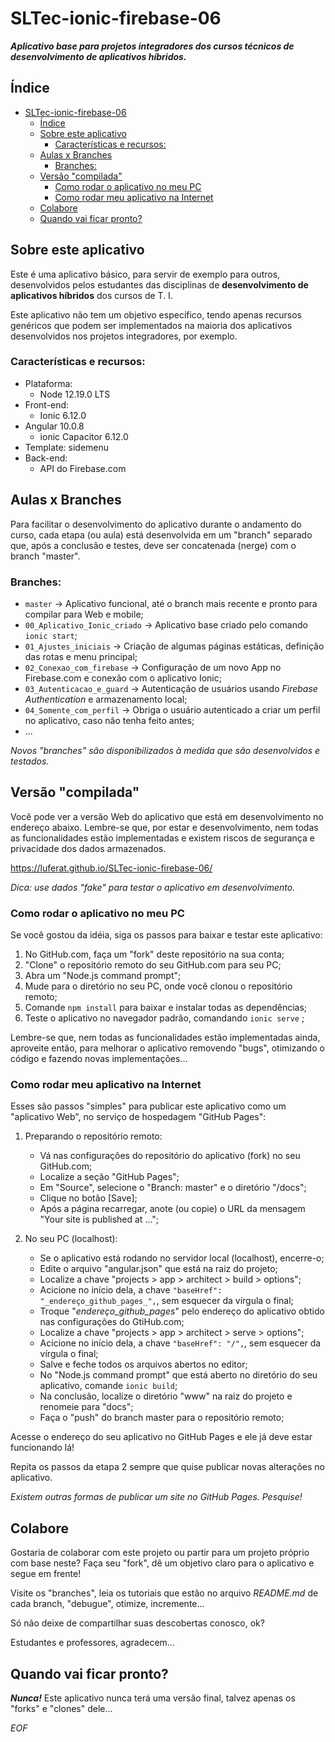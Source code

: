 # SLTec-ionic-firebase-06

__*Aplicativo base para projetos integradores dos cursos técnicos de desenvolvimento de aplicativos híbridos.*__

## Índice

* [SLTec-ionic-firebase-06](#sltec-ionic-firebase-06)
  + [Índice](#índice)
  + [Sobre este aplicativo](#sobre-este-aplicativo)
    - [Características e recursos:](#características-e-recursos)
  + [Aulas x Branches](#aulas-x-branches)
    - [Branches:](#branches)
  + [Versão "compilada"](#versão-compilada)
    - [Como rodar o aplicativo no meu PC](#como-rodar-o-aplicativo-no-meu-pc)
    - [Como rodar meu aplicativo na Internet](#como-rodar-meu-aplicativo-na-internet)
  + [Colabore](#colabore)
  + [Quando vai ficar pronto?](#quando-vai-ficar-pronto)

## Sobre este aplicativo

Este é uma aplicativo básico, para servir de exemplo para outros, desenvolvidos pelos estudantes das disciplinas de **desenvolvimento de aplicativos híbridos** dos cursos de T. I.

Este aplicativo não tem um objetivo específico, tendo apenas recursos genéricos que podem ser implementados na maioria dos aplicativos desenvolvidos nos projetos integradores, por exemplo.

### Características e recursos:

* Plataforma:
  + Node 12.19.0 LTS
* Front-end:
  + Ionic 6.12.0
* Angular 10.0.8
  + ionic Capacitor 6.12.0
* Template: sidemenu
* Back-end:
  + API do Firebase.com

## Aulas x Branches

Para facilitar o desenvolvimento do aplicativo durante o andamento do curso, cada etapa (ou aula) está desenvolvida em um "branch" separado que, após a conclusão e testes, deve ser concatenada (nerge) com o branch "master".

### Branches:

*  `master`  &rarr; Aplicativo funcional, até o branch mais recente e pronto para compilar para Web e mobile; 
*  `00_Aplicativo_Ionic_criado`  &rarr; Aplicativo base criado pelo comando `ionic start`; 
*  `01_Ajustes_iniciais`  &rarr; Criação de algumas páginas estáticas, definição das rotas e menu principal; 
*  `02_Conexao_com_firebase`  &rarr; Configuração de um novo App no Firebase.com e conexão com o aplicativo Ionic; 
*  `03_Autenticacao_e_guard`  &rarr; Autenticação de usuários usando *Firebase Authentication* e armazenamento local; 
*  `04_Somente_com_perfil`  &rarr; Obriga o usuário autenticado a criar um perfil no aplicativo, caso não tenha feito antes; 
* ... 

*Novos "branches" são disponibilizados à medida que são desenvolvidos e testados.*

## Versão "compilada"

Você pode ver a versão Web do aplicativo que está em desenvolvimento no endereço abaixo. Lembre-se que, por estar e desenvolvimento, nem todas as funcionalidades estão implementadas e existem riscos de segurança e privacidade dos dados armazenados.

https://luferat.github.io/SLTec-ionic-firebase-06/

*Dica: use dados "fake" para testar o aplicativo em desenvolvimento.*

### Como rodar o aplicativo no meu PC

Se você gostou da idéia, siga os passos para baixar e testar este aplicativo:

1) No GitHub.com, faça um "fork" deste repositório na sua conta; 
2) "Clone" o repositório remoto do seu GitHub.com para seu PC; 
3) Abra um "Node.js command prompt"; 
4) Mude para o diretório no seu PC, onde você clonou o repositório remoto; 
5) Comande `npm install` para baixar e instalar todas as dependências; 
6) Teste o aplicativo no navegador padrão, comandando `ionic serve` ; 

Lembre-se que, nem todas as funcionalidades estão implementadas ainda, aproveite então, para melhorar o aplicativo removendo "bugs", otimizando o código e fazendo novas implementações...

### Como rodar meu aplicativo na Internet

Esses são passos "simples" para publicar este aplicativo como um "aplicativo Web", no serviço de hospedagem "GitHub Pages":

1) Preparando o repositório remoto:

    - Vá nas configurações do repositório do aplicativo (fork) no seu GitHub.com; 
    - Localize a seção "GitHub Pages"; 
    - Em "Source", selecione o "Branch: master" e o diretório "/docs"; 
    - Clique no botão [Save]; 
    - Após a página recarregar, anote (ou copie) o URL da mensagem "Your site is published at ..."; 

2) No seu PC (localhost):

    - Se o aplicativo está rodando no servidor local (localhost), encerre-o; 
    - Edite o arquivo "angular.json" que está na raiz do projeto; 
    - Localize a chave "projects > app > architect > build > options"; 
    - Acicione no início dela, a chave `"baseHref": "_endereço_github_pages_",`, sem esquecer da vírgula o final; 
    - Troque "_endereço_github_pages_" pelo endereço do aplicativo obtido nas configurações do GtiHub.com; 
    - Localize a chave "projects > app > architect > serve > options"; 
    - Acicione no início dela, a chave `"baseHref": "/",`, sem esquecer da vírgula o final; 
    - Salve e feche todos os arquivos abertos no editor; 
    - No "Node.js command prompt" que está aberto no diretório do seu aplicativo, comande `ionic build`; 
    - Na conclusão, localize o diretório "www" na raiz do projeto e renomeie para "docs"; 
    - Faça o "push" do branch master para o repositório remoto; 

Acesse o endereço do seu aplicativo no GitHub Pages e ele já deve estar funcionando lá!

Repita os passos da etapa 2 sempre que quise publicar novas alterações no aplicativo.

_Existem outras formas de publicar um site no GitHub Pages. Pesquise!_

## Colabore

Gostaria de colaborar com este projeto ou partir para um projeto próprio com base neste? Faça seu "fork", dê um objetivo claro para o aplicativo e segue em frente!

Visite os "branches", leia os tutoriais que estão no arquivo *README.md* de cada branch, "debugue", otimize, incremente...

Só não deixe de compartilhar suas descobertas conosco, ok?

Estudantes e professores, agradecem...

## Quando vai ficar pronto?

**_Nunca!_** Este aplicativo nunca terá uma versão final, talvez apenas os "forks" e "clones" dele...

*EOF*
